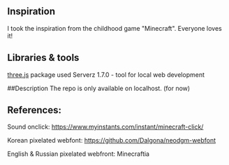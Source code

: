 ## Inspiration
I took the inspiration from the childhood game "Minecraft". Everyone loves it!

## Libraries & tools
[three.js](https://threejs.org/) package used
Serverz 1.7.0 - tool for local web development

##Description
The repo is only available on localhost. (for now)

## References:
Sound onclick: https://www.myinstants.com/instant/minecraft-click/

Korean pixelated webfont: https://github.com/Dalgona/neodgm-webfont

English & Russian pixelated webfront: Minecraftia
